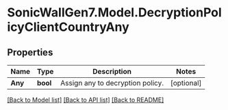 # SonicWallGen7.Model.DecryptionPolicyClientCountryAny

## Properties

Name | Type | Description | Notes
------------ | ------------- | ------------- | -------------
**Any** | **bool** | Assign any to decryption policy. | [optional] 

[[Back to Model list]](../README.md#documentation-for-models) [[Back to API list]](../README.md#documentation-for-api-endpoints) [[Back to README]](../README.md)

